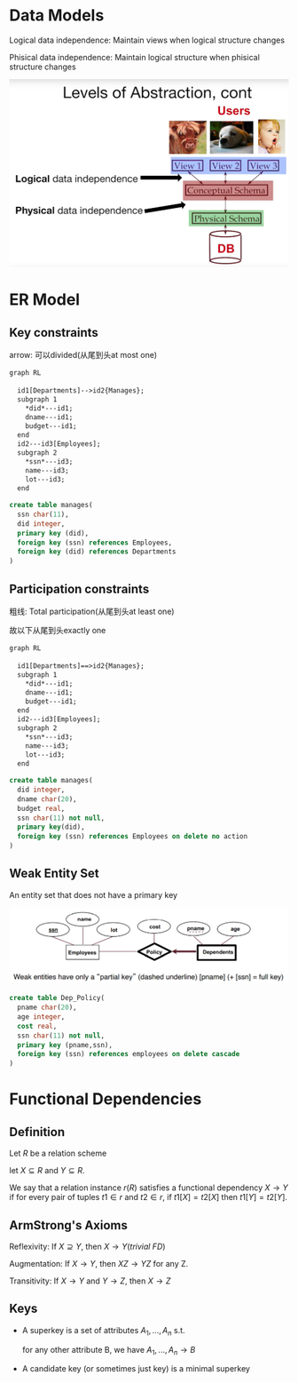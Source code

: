 # Data Models

Logical data independence: Maintain views when logical structure changes

Phisical data independence: Maintain logical structure when phisical structure changes

![20210506164120](https://raw.githubusercontent.com/zxc2012/image/main/20210506164120.png)


# ER Model
## Key constraints

arrow: 可以divided(从尾到头at most one)
```mermaid
graph RL

  id1[Departments]-->id2{Manages};
  subgraph 1
    *did*---id1;
    dname---id1;
    budget---id1;
  end
  id2---id3[Employees];
  subgraph 2
    *ssn*---id3;
    name---id3;
    lot---id3;
  end

```  

```sql
create table manages(
  ssn char(11),
  did integer,
  primary key (did),
  foreign key (ssn) references Employees,
  foreign key (did) references Departments
)
```
## Participation constraints
粗线: Total participation(从尾到头at least one)

故以下从尾到头exactly one
```mermaid
graph RL

  id1[Departments]==>id2{Manages};
  subgraph 1
    *did*---id1;
    dname---id1;
    budget---id1;
  end
  id2---id3[Employees];
  subgraph 2
    *ssn*---id3;
    name---id3;
    lot---id3;
  end

```  

```sql
create table manages(
  did integer,
  dname char(20),
  budget real,
  ssn char(11) not null,
  primary key(did),
  foreign key (ssn) references Employees on delete no action
)
```
## Weak Entity Set

An entity set that does not have a primary key

![20210512170303](https://raw.githubusercontent.com/zxc2012/image/main/20210512170303.png)

```sql
create table Dep_Policy(
  pname char(20),
  age integer,
  cost real,
  ssn char(11) not null,
  primary key (pname,ssn),
  foreign key (ssn) references employees on delete cascade
)
```

# Functional Dependencies

## Definition

Let $R$ be a relation scheme

let $X \subseteq R$ and $Y \subseteq R$. 

We say that a relation instance $r(R)$ satisfies a functional dependency $X \rightarrow Y$ if
for every pair of tuples $t1 \in r$ and $t2 \in r$, if $t1[X] = t2[X]$ then $t1[Y] = t2[Y]$.


## ArmStrong's Axioms

Reflexivity: If $X \supseteq Y$, then $X \rightarrow Y$(*trivial FD*)

Augmentation: If $X \rightarrow Y$, then $XZ \rightarrow YZ$ for any Z.

Transitivity: If $X \rightarrow Y$ and $Y \rightarrow Z$, then $X \rightarrow Z$

## Keys

- A superkey is a set of attributes $A_1, ..., A_n$ s.t. 

  for any other attribute B, we have $A_1, ..., A_n \rightarrow B$

- A candidate key (or sometimes just key) is a 
minimal superkey